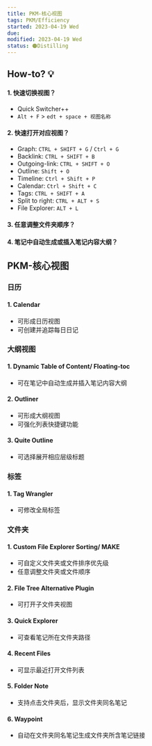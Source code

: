 ```yaml
---
title: PKM-核心视图
tags: PKM/Efficiency
started: 2023-04-19 Wed
due:
modified: 2023-04-19 Wed
status: 🟠Distilling
---
```

## How-to? 💡
#### 1. 快速切换视图？
- Quick Switcher++
- `Alt + F` > `edt + space + 视图名称`
#### 2. 快速打开对应视图？
- Graph: `CTRL + SHIFT + G` / `Ctrl + G`
- Backlink: `CTRL + SHIFT + B` 
- Outgoing-link: `CTRL + SHIFT + O` 
- Outline: `Shift + O` 
- Timeline: `Ctrl + Shift + P`
- Calendar: `Ctrl + Shift + C`
- Tags: `CTRL + SHIFT + A`
- Split to right: `CTRL + ALT + S`
- File Explorer: `ALT + L` 
#### 3. 任意调整文件夹顺序？
#### 4. 笔记中自动生成或插入笔记内容大纲？
## PKM-核心视图
### 日历
#### 1. Calendar
- 可形成日历视图
- 可创建并追踪每日日记
### 大纲视图
#### 1. Dynamic Table of Content/ Floating-toc
- 可在笔记中自动生成并插入笔记内容大纲
#### 2. Outliner
- 可形成大纲视图 
- 可强化列表快捷键功能
#### 3. Quite Outline
- 可选择展开相应层级标题
### 标签
#### 1. Tag Wrangler
- 可修改全局标签
### 文件夹
#### 1. Custom File Explorer Sorting/ MAKE
- 可自定义文件夹或文件排序优先级
- 任意调整文件夹或文件顺序
#### 2. File Tree Alternative Plugin
- 可打开子文件夹视图
#### 3. Quick Explorer
- 可查看笔记所在文件夹路径
#### 4. Recent Files
- 可显示最近打开文件列表
#### 5. Folder Note
- 支持点击文件夹后，显示文件夹同名笔记
#### 6. Waypoint
- 自动在文件夹同名笔记生成文件夹所含笔记链接